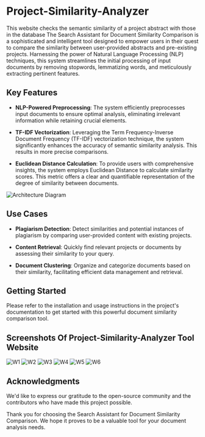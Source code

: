 # Project-Similarity-Analyzer
This website checks the semantic similarity of a project abstract with those in the database
The Search Assistant for Document Similarity Comparison is a sophisticated and intelligent tool designed to empower users in their quest to compare the similarity between user-provided abstracts and pre-existing projects. Harnessing the power of Natural Language Processing (NLP) techniques, this system streamlines the initial processing of input documents by removing stopwords, lemmatizing words, and meticulously extracting pertinent features.

## Key Features

- **NLP-Powered Preprocessing**: The system efficiently preprocesses input documents to ensure optimal analysis, eliminating irrelevant information while retaining crucial elements.

- **TF-IDF Vectorization**: Leveraging the Term Frequency-Inverse Document Frequency (TF-IDF) vectorization technique, the system significantly enhances the accuracy of semantic similarity analysis. This results in more precise comparisons.

- **Euclidean Distance Calculation**: To provide users with comprehensive insights, the system employs Euclidean Distance to calculate similarity scores. This metric offers a clear and quantifiable representation of the degree of similarity between documents.

![Architecture Diagram](https://github.com/christo357/Project-Similarity-Analyzer/assets/135303148/0cafb30a-d271-4ad1-9ff6-0ea4e30b3e82)

## Use Cases

- **Plagiarism Detection**: Detect similarities and potential instances of plagiarism by comparing user-provided content with existing projects.

- **Content Retrieval**: Quickly find relevant projects or documents by assessing their similarity to your query.

- **Document Clustering**: Organize and categorize documents based on their similarity, facilitating efficient data management and retrieval.

## Getting Started

Please refer to the installation and usage instructions in the project's documentation to get started with this powerful document similarity comparison tool.

## Screenshots Of Project-Similarity-Analyzer Tool Website

![W1](https://github.com/christo357/Project-Similarity-Analyzer/assets/135303148/64cd05fe-2b39-451f-952b-134e80906091)
![W2](https://github.com/christo357/Project-Similarity-Analyzer/assets/135303148/7950ca87-d3f0-4da2-9596-f03b415a5424)
![W3](https://github.com/christo357/Project-Similarity-Analyzer/assets/135303148/e625b524-1c15-4760-a0ce-d6fd945203b1)
![W4](https://github.com/christo357/Project-Similarity-Analyzer/assets/135303148/21f86b51-d83b-40d7-be95-0ba3bfcfa461)
![W5](https://github.com/christo357/Project-Similarity-Analyzer/assets/135303148/2d734af9-c5b3-492f-9752-cd74d38902f6)
![W6](https://github.com/christo357/Project-Similarity-Analyzer/assets/135303148/21d38562-76c0-488a-87b6-98b95d806160)


## Acknowledgments

We'd like to express our gratitude to the open-source community and the contributors who have made this project possible.

Thank you for choosing the Search Assistant for Document Similarity Comparison. We hope it proves to be a valuable tool for your document analysis needs.
